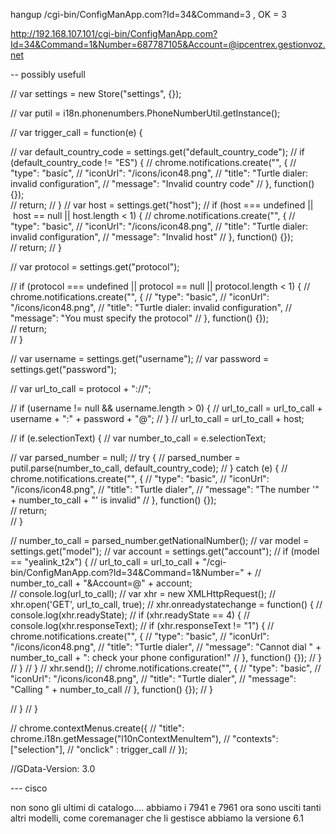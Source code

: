 hangup /cgi-bin/ConfigManApp.com?Id=34&Command=3 , OK = 3

http://192.168.107.101/cgi-bin/ConfigManApp.com?Id=34&Command=1&Number=687787105&Account=@ipcentrex.gestionvoz.net


-- possibly usefull

// var settings = new Store("settings", {});


// var putil = i18n.phonenumbers.PhoneNumberUtil.getInstance();


// var trigger_call = function(e) {

// 	var default_country_code = settings.get("default_country_code");
// 	if (default_country_code != "ES") {
// 		chrome.notifications.create("", {
// 			"type": "basic",
// 			"iconUrl": "/icons/icon48.png",
// 			"title": "Turtle dialer: invalid configuration",
// 			"message": "Invalid country code"
// 		}, function() {});		
// 		return;
// 	}
// 	var host = settings.get("host");
// 	if (host === undefined || host == null || host.length < 1) {
// 		chrome.notifications.create("", {
// 			"type": "basic",
// 			"iconUrl": "/icons/icon48.png",
// 			"title": "Turtle dialer: invalid configuration",
// 			"message": "Invalid host"
// 		}, function() {});		
// 		return;
// 	}

// 	var protocol = settings.get("protocol");

// 	if (protocol === undefined || protocol == null || protocol.length < 1) {
// 		chrome.notifications.create("", {
// 			"type": "basic",
// 			"iconUrl": "/icons/icon48.png",
// 			"title": "Turtle dialer: invalid configuration",
// 			"message": "You must specify the protocol"
// 		}, function() {});		
// 		return;		
// 	}

// 	var username = settings.get("username");
// 	var password = settings.get("password");

// 	var url_to_call = protocol + "://";

// 	if (username != null && username.length > 0) {
// 		url_to_call = url_to_call + username + ":" + password + "@";
// 	}
// 	url_to_call = url_to_call + host;



// 	if (e.selectionText) {
// 		var number_to_call = e.selectionText;

// 		var parsed_number = null;
// 		try {
// 			parsed_number = putil.parse(number_to_call, default_country_code);
// 		} catch (e) {
// 			chrome.notifications.create("", {
// 				"type": "basic",
// 				"iconUrl": "/icons/icon48.png",
// 				"title": "Turtle dialer",
// 				"message": "The number '" + number_to_call + "' is invalid"
// 			}, function() {});		
// 			return;					
// 		}

// 		number_to_call = parsed_number.getNationalNumber();
// 		var model = settings.get("model");
// 		var account = settings.get("account");
// 		if (model == "yealink_t2x") {
// 			url_to_call = url_to_call + "/cgi-bin/ConfigManApp.com?Id=34&Command=1&Number=" + 
// 				number_to_call + "&Account=@" + account;	
// 			console.log(url_to_call);
// 			var xhr = new XMLHttpRequest();
// 			xhr.open('GET', url_to_call, true);
// 			xhr.onreadystatechange = function() {
// 				console.log(xhr.readyState);
// 			  if (xhr.readyState == 4) {
// 			  	console.log(xhr.responseText);
// 			  	if (xhr.responseText != "1") {
// 					chrome.notifications.create("", {
// 						"type": "basic",
// 						"iconUrl": "/icons/icon48.png",
// 						"title": "Turtle dialer",
// 						"message": "Cannot dial " + number_to_call + ": check your phone configuration!"
// 					}, function() {});
// 			  	}
// 			  }
// 			}
// 			xhr.send();
// 			chrome.notifications.create("", {
// 				"type": "basic",
// 				"iconUrl": "/icons/icon48.png",
// 				"title": "Turtle dialer",
// 				"message": "Calling " + number_to_call
// 			}, function() {});
// 		}

// 	}
// }

// chrome.contextMenus.create({
//     "title": chrome.i18n.getMessage("l10nContextMenuItem"),
//     "contexts": ["selection"],
//     "onclick" : trigger_call
//   });


//GData-Version: 3.0


--- cisco 

non sono gli ultimi di catalogo.... abbiamo i 7941 e 7961 ora sono usciti tanti altri modelli, come coremanager che li gestisce abbiamo la versione 6.1




